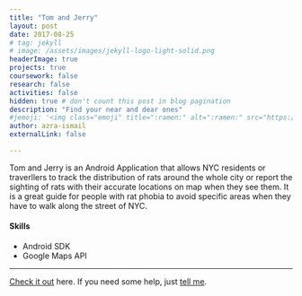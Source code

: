 ```yaml
---
title: "Tom and Jerry"
layout: post
date: 2017-08-25
# tag: jekyll
# image: /assets/images/jekyll-logo-light-solid.png
headerImage: true
projects: true
coursework: false
research: false
activities: false
hidden: true # don't count this post in blog pagination
description: "Find your near and dear ones"
#jemoji: '<img class="emoji" title=":ramen:" alt=":ramen:" src="https://assets.github.com/images/icons/emoji/unicode/1f35c.png" height="20" width="20" align="absmiddle">'
author: azra-ismail
externalLink: false

---
```


Tom and Jerry is an Android Application that allows NYC residents or traverllers to track the distribution of rats around the whole city or report the sighting of rats with their accurate locations on map when they see them. It is a great guide for people with rat phobia to avoid specific areas when they have to walk along the street of NYC.

#### Skills

- Android SDK
- Google Maps API

---

[Check it out](https://github.com/ruihanxu/Cat) here.
If you need some help, just [tell me](https://github.com/sophiasun0515/sophiasun0515.github.io/issues).
